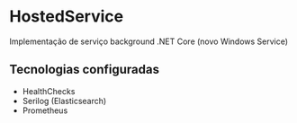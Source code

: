 # HostedService

Implementação de serviço background .NET Core (novo Windows Service)

## Tecnologias configuradas


* HealthChecks
* Serilog (Elasticsearch)
* Prometheus
